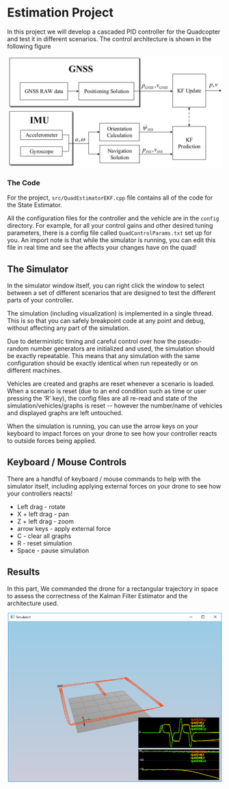 # Estimation Project #

In this project we will develop a cascaded PID controller for the Quadcopter and test it in different scenarios. The control architecture is shown in the following figure
<p align="center">
<img src="images/Kalman Filter Architecture.png"/>
</p>



### The Code ###

For the project, `src/QuadEstimatorEKF.cpp` file contains all of the code for the State Estimator.

All the configuration files for the controller and the vehicle are in the `config` directory.  For example, for all your control gains and other desired tuning parameters, there is a config file called `QuadControlParams.txt` set up for you.  An import note is that while the simulator is running, you can edit this file in real time and see the affects your changes have on the quad!


## The Simulator ##

In the simulator window itself, you can right click the window to select between a set of different scenarios that are designed to test the different parts of your controller.

The simulation (including visualization) is implemented in a single thread.  This is so that you can safely breakpoint code at any point and debug, without affecting any part of the simulation.

Due to deterministic timing and careful control over how the pseudo-random number generators are initialized and used, the simulation should be exactly repeatable. This means that any simulation with the same configuration should be exactly identical when run repeatedly or on different machines.

Vehicles are created and graphs are reset whenever a scenario is loaded. When a scenario is reset (due to an end condition such as time or user pressing the ‘R’ key), the config files are all re-read and state of the simulation/vehicles/graphs is reset -- however the number/name of vehicles and displayed graphs are left untouched.

When the simulation is running, you can use the arrow keys on your keyboard to impact forces on your drone to see how your controller reacts to outside forces being applied.

## Keyboard / Mouse Controls ##

There are a handful of keyboard / mouse commands to help with the simulator itself, including applying external forces on your drone to see how your controllers reacts!

 - Left drag - rotate
 - X + left drag - pan
 - Z + left drag - zoom
 - arrow keys - apply external force
 - C - clear all graphs
 - R - reset simulation
 - Space - pause simulation

## Results ##
In this part, We commanded the drone for a rectangular trajectory in space to assess the correctness of the Kalman Filter Estimator and the architecture used.
<p align="center">
<img src="images/predict-slow-drift.png" width="500"/>
</p>
